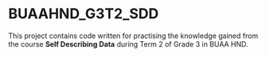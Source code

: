 # BUAAHND_G3T2_SDD

This project contains code written for practising the knowledge gained from the course **Self Describing Data** during Term 2 of Grade 3 in BUAA HND.